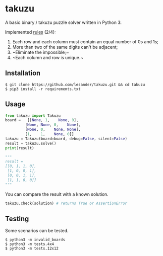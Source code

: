# takuzu
A basic binary / takuzu puzzle solver written in Python 3.

Implemented [rules](https://en.wikipedia.org/wiki/Takuzu) (2/4):
1. Each row and each column must contain an equal number of 0s and 1s;
2. More than two of the same digits can't be adjacent;
3. ~Eliminate the impossible;~
4. ~Each column and row is unique.~

## Installation
```shell
$ git clone https://github.com/lesander/takuzu.git && cd takuzu
$ pip3 install -r requirements.txt
```

## Usage
```python
from takuzu import Takuzu
board =   [[None, 1,    None, 0],
      	 [None, None, 0,    None],
      	 [None, 0,    None, None],
      	 [1,    1,    None, 0]]
takuzu = Takuzu(board=board, debug=False, silent=False)
result = takuzu.solve()
print(result)

"""
result =
[[0, 1, 1, 0],
 [1, 0, 0, 1],
 [0, 0, 1, 1],
 [1, 1, 0, 0]]
"""
```

You can compare the result with a known solution.
```python
takuzu.check(solution) # returns True or AssertionError
```

## Testing
Some scenarios can be tested.

```shell
$ python3 -m invalid_boards
$ python3 -m tests.4x4
$ python3 -m tests.12x12
```
